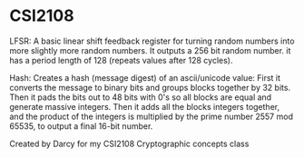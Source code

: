 # CSI2108

LFSR:
A basic linear shift feedback register for turning random numbers into more slightly more random numbers.
It outputs a 256 bit random number. it has a period length of 128 (repeats values after 128 cycles).

Hash:
Creates a hash (message digest) of an ascii/unicode value:
First it converts the message to binary bits and groups blocks together by 32 bits.
Then it pads the bits out to 48 bits with 0's so all blocks are equal and generate massive integers.
Then it adds all the blocks integers together, and the product of the integers is multiplied
by the prime number 2557 mod 65535, to output a final 16-bit number.

Created by Darcy for my CSI2108 Cryptographic concepts class
